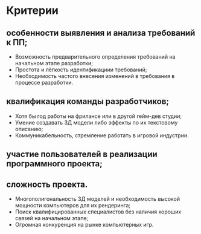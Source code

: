 # Критерии
## особенности выявления и анализа требований к ПП;
- Возможность предварительного определения требований на начальном этапе разработки;
- Простота и лёгкость идентификациии требований;
- Необходимость частого внесения изменений в требования в процессе разработки.
## квалификация команды разработчиков;
- Хотя бы год работы на фрилансе или в другой гейм-дев студии;
- Умение создавать 3Д модели либо эффекты по их текстовому описанию;
- Коммуникабельность, стремление работать в игровой индустрии.
## участие пользователей в реализации программного проекта;

## сложность проекта.
- Многополигональность 3Д моделей и необходимость высокой мощности компьютеров для их рендеринга;
- Поиск квалифицированных специалистов без наличия хороших связей на начальном этапе;
- Огромная конкуренция на рынке компьютерных игр.
